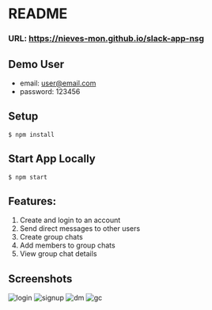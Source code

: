 # README
### URL: https://nieves-mon.github.io/slack-app-nsg

## Demo User
- email: user@email.com
- password: 123456

## Setup
```
$ npm install
```

## Start App Locally
```
$ npm start
```

## Features:
1. Create and login to an account
2. Send direct messages to other users
3. Create group chats
4. Add members to group chats
5. View group chat details

## Screenshots
![login](https://user-images.githubusercontent.com/88223950/214349540-eb976fbf-b779-468a-a523-e14b357260a1.png)
![signup](https://user-images.githubusercontent.com/88223950/214349552-77586a76-87b2-412a-b66e-ee2938d31535.png)
![dm](https://www.dropbox.com/s/dxous7dzlym1bys/dm.gif?dl=0)
![gc](https://www.dropbox.com/s/jrhm44tm0whdgm9/gc.gif?dl=0)
